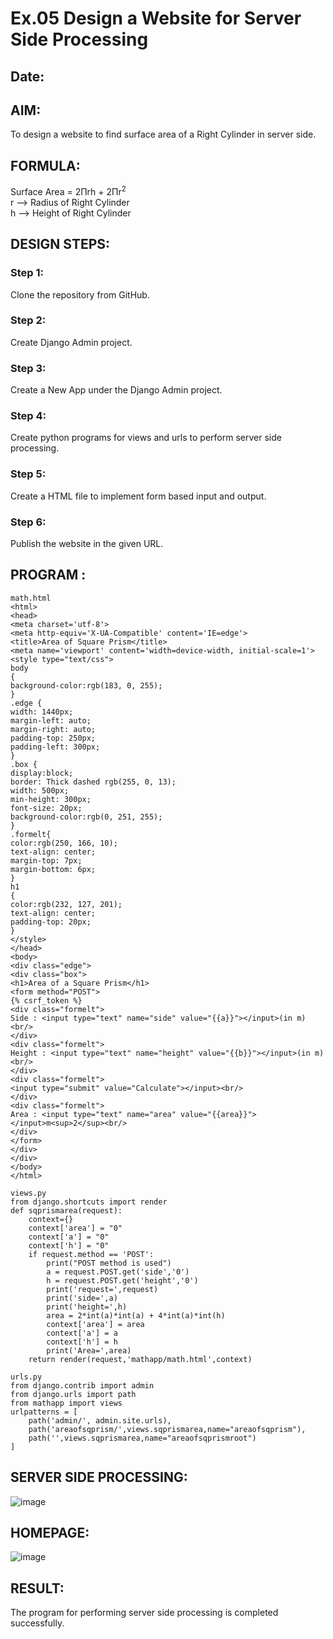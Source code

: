# Ex.05 Design a Website for Server Side Processing
## Date:

## AIM:
To design a website to find surface area of a Right Cylinder in server side.

## FORMULA:
Surface Area = 2Πrh + 2Πr<sup>2</sup>
<br>r --> Radius of Right Cylinder
<br>h --> Height of Right Cylinder

## DESIGN STEPS:

### Step 1:
Clone the repository from GitHub.

### Step 2:
Create Django Admin project.

### Step 3:
Create a New App under the Django Admin project.

### Step 4:
Create python programs for views and urls to perform server side processing.

### Step 5:
Create a HTML file to implement form based input and output.

### Step 6:
Publish the website in the given URL.

## PROGRAM :
```
math.html
<html>
<head>
<meta charset='utf-8'>
<meta http-equiv='X-UA-Compatible' content='IE=edge'>
<title>Area of Square Prism</title>
<meta name='viewport' content='width=device-width, initial-scale=1'>
<style type="text/css">
body 
{
background-color:rgb(183, 0, 255);
}
.edge {
width: 1440px;
margin-left: auto;
margin-right: auto;
padding-top: 250px;
padding-left: 300px;
}
.box {
display:block;
border: Thick dashed rgb(255, 0, 13);
width: 500px;
min-height: 300px;
font-size: 20px;
background-color:rgb(0, 251, 255);
}
.formelt{
color:rgb(250, 166, 10);
text-align: center;
margin-top: 7px;
margin-bottom: 6px;
}
h1
{
color:rgb(232, 127, 201);
text-align: center;
padding-top: 20px;
}
</style>
</head>
<body>
<div class="edge">
<div class="box">
<h1>Area of a Square Prism</h1>
<form method="POST">
{% csrf_token %}
<div class="formelt">
Side : <input type="text" name="side" value="{{a}}"></input>(in m)<br/>
</div>
<div class="formelt">
Height : <input type="text" name="height" value="{{b}}"></input>(in m)<br/>
</div>
<div class="formelt">
<input type="submit" value="Calculate"></input><br/>
</div>
<div class="formelt">
Area : <input type="text" name="area" value="{{area}}"></input>m<sup>2</sup><br/>
</div>
</form>
</div>
</div>
</body>
</html>

views.py
from django.shortcuts import render
def sqprismarea(request):
    context={}
    context['area'] = "0"
    context['a'] = "0"
    context['h'] = "0"
    if request.method == 'POST':
        print("POST method is used")
        a = request.POST.get('side','0')
        h = request.POST.get('height','0')
        print('request=',request)
        print('side=',a)
        print('height=',h)
        area = 2*int(a)*int(a) + 4*int(a)*int(h)
        context['area'] = area
        context['a'] = a
        context['h'] = h
        print('Area=',area)
    return render(request,'mathapp/math.html',context)

urls.py
from django.contrib import admin
from django.urls import path
from mathapp import views
urlpatterns = [
    path('admin/', admin.site.urls),
    path('areaofsqprism/',views.sqprismarea,name="areaofsqprism"),
    path('',views.sqprismarea,name="areaofsqprismroot")
]
```


## SERVER SIDE PROCESSING:

![image](https://github.com/Murali-Krishna0/MathServer/assets/149054535/a7b62a66-9424-4729-b53c-ebcb00ee3968)




## HOMEPAGE:

![image](https://github.com/Murali-Krishna0/MathServer/assets/149054535/902129f3-cf47-4247-b885-a4f4c67a364e)



## RESULT:
The program for performing server side processing is completed successfully.
